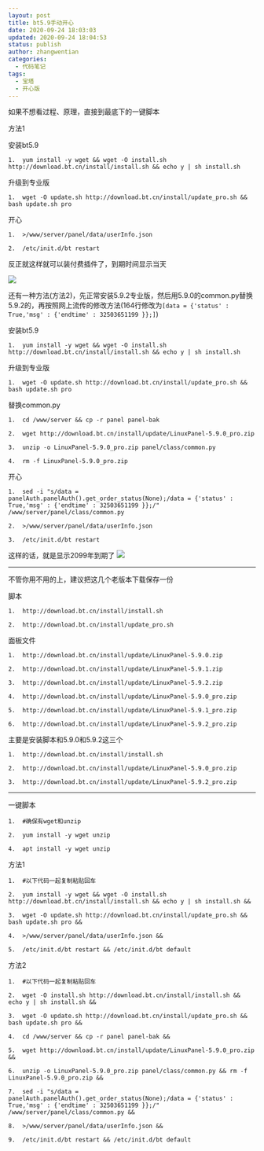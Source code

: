 ```yaml
---
layout: post
title: bt5.9手动开心
date: 2020-09-24 18:03:03
updated: 2020-09-24 18:04:53
status: publish
author: zhangwentian
categories: 
  - 代码笔记
tags: 
  - 宝塔
  - 开心版
---
```



如果不想看过程、原理，直接到最底下的一键脚本

方法1

安装bt5.9

    1.  yum install -y wget && wget -O install.sh http://download.bt.cn/install/install.sh && echo y | sh install.sh

升级到专业版

    1.  wget -O update.sh http://download.bt.cn/install/update_pro.sh && bash update.sh pro

开心

    1.  >/www/server/panel/data/userInfo.json
    
    2.  /etc/init.d/bt restart

反正就这样就可以装付费插件了，到期时间显示当天

![](https://developer-forum-online.cdn.bcebos.com/cb360baf-7b8d-49d3-b8a5-03a082efb6c6.png)

还有一种方法(方法2)，先正常安装5.9.2专业版，然后用5.9.0的common.py替换5.9.2的，再按照网上流传的修改方法(164行修改为`[data = {'status' : True,'msg' : {'endtime' : 32503651199 }};]`)

安装bt5.9

    1.  yum install -y wget && wget -O install.sh http://download.bt.cn/install/install.sh && echo y | sh install.sh

升级到专业版

    1.  wget -O update.sh http://download.bt.cn/install/update_pro.sh && bash update.sh pro

替换common.py

    1.  cd /www/server && cp -r panel panel-bak
    
    2.  wget http://download.bt.cn/install/update/LinuxPanel-5.9.0_pro.zip
    
    3.  unzip -o LinuxPanel-5.9.0_pro.zip panel/class/common.py
    
    4.  rm -f LinuxPanel-5.9.0_pro.zip

开心

    1.  sed -i "s/data = panelAuth.panelAuth().get_order_status(None);/data = {'status' : True,'msg' : {'endtime' : 32503651199 }};/" /www/server/panel/class/common.py
    
    2.  >/www/server/panel/data/userInfo.json
    
    3.  /etc/init.d/bt restart

这样的话，就是显示2099年到期了
![](https://developer-forum-online.cdn.bcebos.com/ad03712f-f9f1-4e4f-93f1-54f92a118426.png)

------------------------------------------------

不管你用不用的上，建议把这几个老版本下载保存一份

脚本

    1.  http://download.bt.cn/install/install.sh
    
    2.  http://download.bt.cn/install/update_pro.sh

面板文件

    1.  http://download.bt.cn/install/update/LinuxPanel-5.9.0.zip
    
    2.  http://download.bt.cn/install/update/LinuxPanel-5.9.1.zip
    
    3.  http://download.bt.cn/install/update/LinuxPanel-5.9.2.zip
    
    4.  http://download.bt.cn/install/update/LinuxPanel-5.9.0_pro.zip
    
    5.  http://download.bt.cn/install/update/LinuxPanel-5.9.1_pro.zip
    
    6.  http://download.bt.cn/install/update/LinuxPanel-5.9.2_pro.zip

主要是安装脚本和5.9.0和5.9.2这三个

    1.  http://download.bt.cn/install/install.sh
    
    2.  http://download.bt.cn/install/update/LinuxPanel-5.9.0_pro.zip
    
    3.  http://download.bt.cn/install/update/LinuxPanel-5.9.2_pro.zip

------------------------------------------------------------------------------------------

一键脚本

    1.  #确保有wget和unzip
    
    2.  yum install -y wget unzip
    
    4.  apt install -y wget unzip

方法1

    1.  #以下代码一起复制粘贴回车
    
    2.  yum install -y wget && wget -O install.sh http://download.bt.cn/install/install.sh && echo y | sh install.sh &&
    
    3.  wget -O update.sh http://download.bt.cn/install/update_pro.sh && bash update.sh pro &&
    
    4.  >/www/server/panel/data/userInfo.json &&
    
    5.  /etc/init.d/bt restart && /etc/init.d/bt default

方法2

    1.  #以下代码一起复制粘贴回车
    
    2.  wget -O install.sh http://download.bt.cn/install/install.sh && echo y | sh install.sh &&
    
    3.  wget -O update.sh http://download.bt.cn/install/update_pro.sh && bash update.sh pro &&
    
    4.  cd /www/server && cp -r panel panel-bak &&
    
    5.  wget http://download.bt.cn/install/update/LinuxPanel-5.9.0_pro.zip &&
    
    6.  unzip -o LinuxPanel-5.9.0_pro.zip panel/class/common.py && rm -f LinuxPanel-5.9.0_pro.zip &&
    
    7.  sed -i "s/data = panelAuth.panelAuth().get_order_status(None);/data = {'status' : True,'msg' : {'endtime' : 32503651199 }};/" /www/server/panel/class/common.py &&
    
    8.  >/www/server/panel/data/userInfo.json &&
    
    9.  /etc/init.d/bt restart && /etc/init.d/bt default


